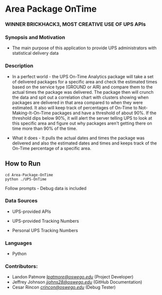 # Area Package OnTime
### WINNER BRICKHACK3, MOST CREATIVE USE OF UPS APIs

### Synopsis and Motivation
* The main purpose of this application to provide UPS administrators with statistical delivery data

### Description
* In a perfect world - the UPS On-Time Analytics package will take a set of delivered packages for a specific area and check the estimated times based on the service type (GROUND or AIR) and compare them to the actual times the package was delivered.  The package then will crunch the data and spit out a correlation chart with clusters showing when packages are delivered in that area compared to when they were estimated.  It also will keep track of percentages of On-Time to Not-Making-It-On-Time packages and have a threshold of about 90%.  If the threshold dips below 90%, it will alert the server telling UPS to look at this specific area and figure out why packages aren't getting there on time more than 90% of the time.

* What it does - It pulls the actual dates and times the package was delivered and also the estimated dates and times and keeps track of the On-Time percentage of a specific area.

## How to Run
```
cd Area-Package-OnTime
python ./UPS-OnTime
```
Follow prompts - Debug data is included


### Data Sources
* UPS-provided APIs

* UPS-provided Tracking Numbers

* Personal UPS Tracking Numbers

### Languages
* Python

### Contributors:
* Landon Patmore *lpatmore@oswego.edu* (Project Developer)
* Jeffrey Johnson *jjohns28@oswego.edu* (GitHub Documentation)
* Cesar Rincon *crincon@oswego.edu* (Debug Tester)
